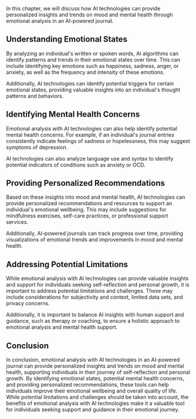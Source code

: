 
In this chapter, we will discuss how AI technologies can provide personalized insights and trends on mood and mental health through emotional analysis in an AI-powered journal.

Understanding Emotional States
------------------------------

By analyzing an individual's written or spoken words, AI algorithms can identify patterns and trends in their emotional states over time. This can include identifying key emotions such as happiness, sadness, anger, or anxiety, as well as the frequency and intensity of these emotions.

Additionally, AI technologies can identify potential triggers for certain emotional states, providing valuable insights into an individual's thought patterns and behaviors.

Identifying Mental Health Concerns
----------------------------------

Emotional analysis with AI technologies can also help identify potential mental health concerns. For example, if an individual's journal entries consistently indicate feelings of sadness or hopelessness, this may suggest symptoms of depression.

AI technologies can also analyze language use and syntax to identify potential indicators of conditions such as anxiety or OCD.

Providing Personalized Recommendations
--------------------------------------

Based on these insights into mood and mental health, AI technologies can provide personalized recommendations and resources to support an individual's emotional wellbeing. This may include suggestions for mindfulness exercises, self-care practices, or professional support services.

Additionally, AI-powered journals can track progress over time, providing visualizations of emotional trends and improvements in mood and mental health.

Addressing Potential Limitations
--------------------------------

While emotional analysis with AI technologies can provide valuable insights and support for individuals seeking self-reflection and personal growth, it is important to address potential limitations and challenges. These may include considerations for subjectivity and context, limited data sets, and privacy concerns.

Additionally, it is important to balance AI insights with human support and guidance, such as therapy or coaching, to ensure a holistic approach to emotional analysis and mental health support.

Conclusion
----------

In conclusion, emotional analysis with AI technologies in an AI-powered journal can provide personalized insights and trends on mood and mental health, supporting individuals in their journey of self-reflection and personal growth. By identifying emotional states, potential mental health concerns, and providing personalized recommendations, these tools can help individuals improve their emotional wellbeing and overall quality of life. While potential limitations and challenges should be taken into account, the benefits of emotional analysis with AI technologies make it a valuable tool for individuals seeking support and guidance in their emotional journey.
